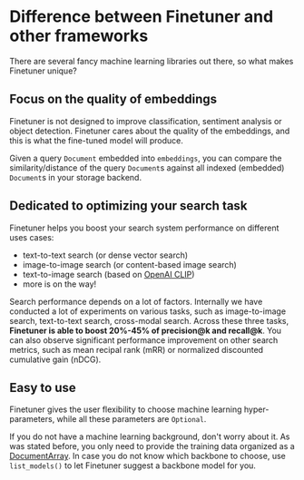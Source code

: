 # Difference between Finetuner and other frameworks

There are several fancy machine learning libraries out there,
so what makes Finetuner unique?

## Focus on the quality of embeddings

Finetuner is not designed to improve classification,
sentiment analysis or object detection.
Finetuner cares about the quality of the embeddings,
and this is what the fine-tuned model will produce.

Given a query `Document` embedded into `embeddings`,
you can compare the similarity/distance of the query `Document`s against all indexed (embedded) `Document`s in your storage backend.


## Dedicated to optimizing your search task

Finetuner helps you boost your search system performance on different uses cases:

+ text-to-text search (or dense vector search)
+ image-to-image search (or content-based image search)
+ text-to-image search (based on [OpenAI CLIP](https://openai.com/blog/clip/))
+ more is on the way!

Search performance depends on a lot of factors.
Internally we have conducted a lot of experiments on various tasks,
such as image-to-image search,
text-to-text search,
cross-modal search.
Across these three tasks,
**Finetuner is able to boost 20%-45% of precision@k and recall@k**.
You can also observe significant performance improvement on other search metrics,
such as mean recipal rank (mRR) or normalized discounted cumulative gain (nDCG).

## Easy to use

Finetuner gives the user flexibility to choose machine learning hyper-parameters,
while all these parameters are `Optional`.

If you do not have a machine learning background,
don't worry about it.
As was stated before, you only need to provide the training data organized as a [DocumentArray](https://docarray.jina.ai/).
In case you do not know which backbone to choose,
use `list_models()` to let Finetuner suggest a backbone model for you.